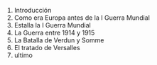 01. Introducción
02. Como era Europa antes de la I Guerra Mundial
03. Estalla la I Guerra Mundial
04. La Guerra entre 1914 y 1915
05. La Batalla de Verdun y Somme
06. El tratado de Versalles
07. ultimo